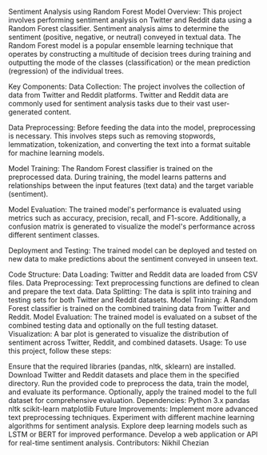 Sentiment Analysis using Random Forest Model
Overview:
This project involves performing sentiment analysis on Twitter and Reddit data using a Random Forest classifier. Sentiment analysis aims to determine the sentiment (positive, negative, or neutral) conveyed in textual data. The Random Forest model is a popular ensemble learning technique that operates by constructing a multitude of decision trees during training and outputting the mode of the classes (classification) or the mean prediction (regression) of the individual trees.

Key Components:
Data Collection: The project involves the collection of data from Twitter and Reddit platforms. Twitter and Reddit data are commonly used for sentiment analysis tasks due to their vast user-generated content.

Data Preprocessing: Before feeding the data into the model, preprocessing is necessary. This involves steps such as removing stopwords, lemmatization, tokenization, and converting the text into a format suitable for machine learning models.

Model Training: The Random Forest classifier is trained on the preprocessed data. During training, the model learns patterns and relationships between the input features (text data) and the target variable (sentiment).

Model Evaluation: The trained model's performance is evaluated using metrics such as accuracy, precision, recall, and F1-score. Additionally, a confusion matrix is generated to visualize the model's performance across different sentiment classes.

Deployment and Testing: The trained model can be deployed and tested on new data to make predictions about the sentiment conveyed in unseen text.

Code Structure:
Data Loading: Twitter and Reddit data are loaded from CSV files.
Data Preprocessing: Text preprocessing functions are defined to clean and prepare the text data.
Data Splitting: The data is split into training and testing sets for both Twitter and Reddit datasets.
Model Training: A Random Forest classifier is trained on the combined training data from Twitter and Reddit.
Model Evaluation: The trained model is evaluated on a subset of the combined testing data and optionally on the full testing dataset.
Visualization: A bar plot is generated to visualize the distribution of sentiment across Twitter, Reddit, and combined datasets.
Usage:
To use this project, follow these steps:

Ensure that the required libraries (pandas, nltk, sklearn) are installed.
Download Twitter and Reddit datasets and place them in the specified directory.
Run the provided code to preprocess the data, train the model, and evaluate its performance.
Optionally, apply the trained model to the full dataset for comprehensive evaluation.
Dependencies:
Python 3.x
pandas
nltk
scikit-learn
matplotlib
Future Improvements:
Implement more advanced text preprocessing techniques.
Experiment with different machine learning algorithms for sentiment analysis.
Explore deep learning models such as LSTM or BERT for improved performance.
Develop a web application or API for real-time sentiment analysis.
Contributors:
Nikhil Chezian
